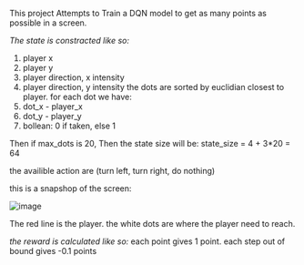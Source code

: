 This project Attempts to Train a DQN model to get as many points as possible in a screen.
 
*The state is constracted like so:*

1. player x
2. player y
3. player direction, x intensity
4. player direction, y intensity
the dots are sorted by euclidian closest to player.
for each dot we have:
6. dot_x - player_x
7. dot_y - player_y
8. bollean: 0 if taken, else 1

Then if max_dots is 20, Then the state size will be:
state_size = 4 + 3*20 = 64

the availible action are (turn left, turn right, do nothing)

this is a snapshop of the screen:

![image](https://github.com/user-attachments/assets/6c01c2d6-328c-47c7-b87c-2402b003ca36)

The red line is the player.
the white dots are where the player need to reach.

*the reward is calculated like so:*
each point gives 1 point.
each step out of bound gives -0.1 points



